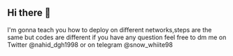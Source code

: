 ## Hi there 👋
I'm gonna teach you how to deploy on different networks,steps are the same but codes are different 
if you have any question feel free to dm me on Twitter @nahid_dgh1998
or on telegram @snow_whiite98

<!--
**nahiddgh/Nahiddgh** is a ✨ _special_ ✨ repository because its `README.md` (this file) appears on your GitHub profile.

Here are some ideas to get you started:

- 🔭 I’m currently working on ...
- 🌱 I’m currently learning ...
- 👯 I’m looking to collaborate on ...
- 🤔 I’m looking for help with ...
- 💬 Ask me about ...
- 📫 How to reach me: ...
- 😄 Pronouns: ...
- ⚡ Fun fact: ...
-->
